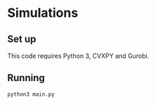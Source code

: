 # Simulations

## Set up

This code requires Python 3, CVXPY and Gurobi. 

## Running
```
python3 main.py
```